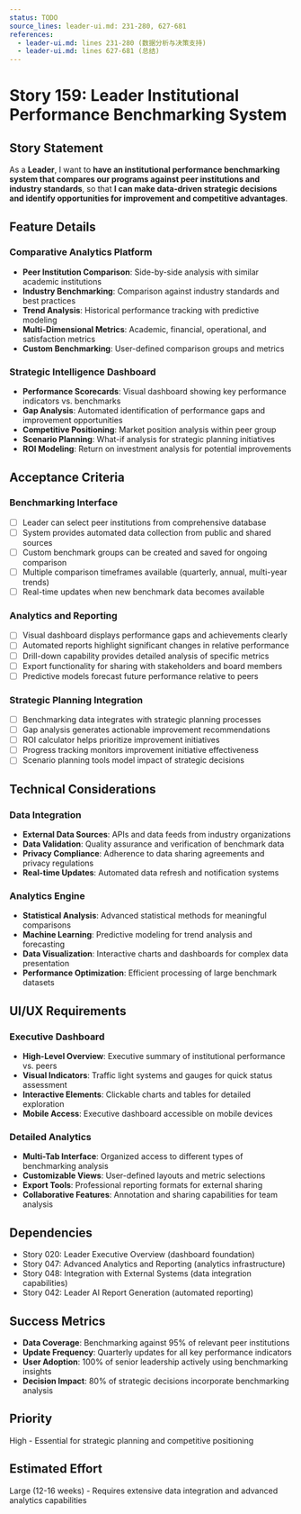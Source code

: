```yaml
---
status: TODO
source_lines: leader-ui.md: 231-280, 627-681
references:
  - leader-ui.md: lines 231-280 (数据分析与决策支持)
  - leader-ui.md: lines 627-681 (总结)
---
```


# Story 159: Leader Institutional Performance Benchmarking System

## Story Statement
As a **Leader**, I want to **have an institutional performance benchmarking system that compares our programs against peer institutions and industry standards**, so that **I can make data-driven strategic decisions and identify opportunities for improvement and competitive advantages**.

## Feature Details

### Comparative Analytics Platform
- **Peer Institution Comparison**: Side-by-side analysis with similar academic institutions
- **Industry Benchmarking**: Comparison against industry standards and best practices
- **Trend Analysis**: Historical performance tracking with predictive modeling
- **Multi-Dimensional Metrics**: Academic, financial, operational, and satisfaction metrics
- **Custom Benchmarking**: User-defined comparison groups and metrics

### Strategic Intelligence Dashboard
- **Performance Scorecards**: Visual dashboard showing key performance indicators vs. benchmarks
- **Gap Analysis**: Automated identification of performance gaps and improvement opportunities
- **Competitive Positioning**: Market position analysis within peer group
- **Scenario Planning**: What-if analysis for strategic planning initiatives
- **ROI Modeling**: Return on investment analysis for potential improvements

## Acceptance Criteria

### Benchmarking Interface
- [ ] Leader can select peer institutions from comprehensive database
- [ ] System provides automated data collection from public and shared sources
- [ ] Custom benchmark groups can be created and saved for ongoing comparison
- [ ] Multiple comparison timeframes available (quarterly, annual, multi-year trends)
- [ ] Real-time updates when new benchmark data becomes available

### Analytics and Reporting
- [ ] Visual dashboard displays performance gaps and achievements clearly
- [ ] Automated reports highlight significant changes in relative performance
- [ ] Drill-down capability provides detailed analysis of specific metrics
- [ ] Export functionality for sharing with stakeholders and board members
- [ ] Predictive models forecast future performance relative to peers

### Strategic Planning Integration
- [ ] Benchmarking data integrates with strategic planning processes
- [ ] Gap analysis generates actionable improvement recommendations
- [ ] ROI calculator helps prioritize improvement initiatives
- [ ] Progress tracking monitors improvement initiative effectiveness
- [ ] Scenario planning tools model impact of strategic decisions

## Technical Considerations

### Data Integration
- **External Data Sources**: APIs and data feeds from industry organizations
- **Data Validation**: Quality assurance and verification of benchmark data
- **Privacy Compliance**: Adherence to data sharing agreements and privacy regulations
- **Real-time Updates**: Automated data refresh and notification systems

### Analytics Engine
- **Statistical Analysis**: Advanced statistical methods for meaningful comparisons
- **Machine Learning**: Predictive modeling for trend analysis and forecasting
- **Data Visualization**: Interactive charts and dashboards for complex data presentation
- **Performance Optimization**: Efficient processing of large benchmark datasets

## UI/UX Requirements

### Executive Dashboard
- **High-Level Overview**: Executive summary of institutional performance vs. peers
- **Visual Indicators**: Traffic light systems and gauges for quick status assessment
- **Interactive Elements**: Clickable charts and tables for detailed exploration
- **Mobile Access**: Executive dashboard accessible on mobile devices

### Detailed Analytics
- **Multi-Tab Interface**: Organized access to different types of benchmarking analysis
- **Customizable Views**: User-defined layouts and metric selections
- **Export Tools**: Professional reporting formats for external sharing
- **Collaborative Features**: Annotation and sharing capabilities for team analysis

## Dependencies
- Story 020: Leader Executive Overview (dashboard foundation)
- Story 047: Advanced Analytics and Reporting (analytics infrastructure)
- Story 048: Integration with External Systems (data integration capabilities)
- Story 042: Leader AI Report Generation (automated reporting)

## Success Metrics
- **Data Coverage**: Benchmarking against 95% of relevant peer institutions
- **Update Frequency**: Quarterly updates for all key performance indicators
- **User Adoption**: 100% of senior leadership actively using benchmarking insights
- **Decision Impact**: 80% of strategic decisions incorporate benchmarking analysis

## Priority
High - Essential for strategic planning and competitive positioning

## Estimated Effort
Large (12-16 weeks) - Requires extensive data integration and advanced analytics capabilities